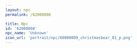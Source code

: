 ```yaml
---
layout: npc
permalink: /62000008

title: Npc
id: '62000008'
npc_name: 'Unknown'
icon_url: 'portrait/npc/60000009_christmasbear_01_p.png'
---
```

